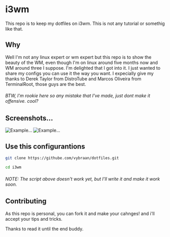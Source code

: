 # i3wm
This repo is to keep my dotfiles on i3wm.  This is not any tutorial or somethig like that.

## Why
Well I'm not any linux expert or wm expert but this repo is to show the beauty of the WM, even though I'm on linux around five months now and WM around three I suppose. I'm delighted that I got into it. I just wanted to share my configs you can use it the way you want. I expecially give my thanks to Derek Taylor from DistroTube and Marcos Oliveira from TerminalRoot, those guys are the best.
###### BTW, I'm rookie here so any mistake that I've made, just dont make it offensive. cool?

## Screenshots...
![Example...](https://raw.githubusercontent.com/vybraan/i3wm/master/pics/1.png)
![Example...](https://raw.githubusercontent.com/vybraan/i3wm/master/pics/2.png)
<!--![Example...](https://raw.githubusercontent.com/vybraan/i3wm/master/pics/1.1.png)
![Example...](https://raw.githubusercontent.com/vybraan/i3wm/master/pics/1.2.png)
[Example...](https://raw.githubusercontent.com/vybraan/i3wm/master/pics/1.3.png)
![Example...](https://raw.githubusercontent.com/vybraan/i3wm/master/pics/1.4.png)-->



## Use this configurantions
```bash
git clone https://githube.com/vybraan/dotfiles.git
```
```bash
cd i3wm
```

###### NOTE: The script above doesn't work yet, but I'll write it and make it work soon.

## Contributing 
As this repo is personal, you can fork it and make your cahnges! and i'll accept your tips and tricks. 

Thanks to read it until the end buddy.
